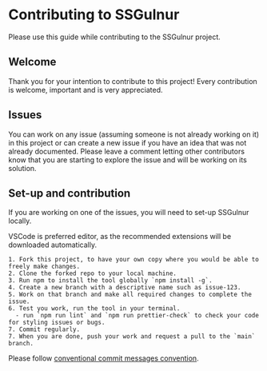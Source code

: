 # Contributing to SSGulnur

Please use this guide while contributing to the SSGulnur project.

## Welcome

Thank you for your intention to contribute to this project! Every contribution is welcome, important and is very appreciated.

## Issues

You can work on any issue (assuming someone is not already working on it) in this project or can create a new issue if you have an idea that was not already documented. Please leave a comment letting other contributors know that you are starting to explore the issue and will be working on its solution.

## Set-up and contribution

If you are working on one of the issues, you will need to set-up SSGulnur locally.

VSCode is preferred editor, as the recommended extensions will be downloaded automatically.

    1. Fork this project, to have your own copy where you would be able to freely make changes.
    2. Clone the forked repo to your local machine.
    3. Run npm to install the tool globally `npm install -g`.
    4. Create a new branch with a descriptive name such as issue-123.
    5. Work on that branch and make all required changes to complete the issue.
    6. Test you work, run the tool in your terminal.
      - run `npm run lint` and `npm run prettier-check` to check your code for styling issues or bugs.
    7. Commit regularly.
    7. When you are done, push your work and request a pull to the `main` branch.

Please follow [conventional commit messages convention](https://www.conventionalcommits.org/en/v1.0.0/).
